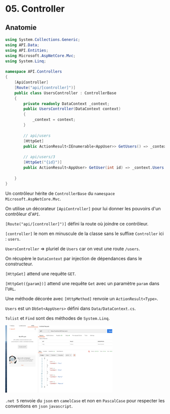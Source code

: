 # 05. Controller

## Anatomie

```csharp
using System.Collections.Generic;
using API.Data;
using API.Entities;
using Microsoft.AspNetCore.Mvc;
using System.Linq;

namespace API.Controllers
{
    [ApiController]
    [Route("api/[controller]")]
    public class UsersController : ControllerBase
    {
        private readonly DataContext _context;
        public UsersController(DataContext context)
        {
            _context = context;
        }

        // api/users
        [HttpGet]
        public ActionResult<IEnumerable<AppUser>> GetUsers() => _context.Users.ToList();

        // api/users/3
        [HttpGet("{id}")]
        public ActionResult<AppUser> GetUser(int id) => _context.Users.Find(id);

    }
}
```

Un contrôleur hérite de `ControllerBase` du `namespace` `Microsoft.AspNetCore.Mvc`.

On utilise un décorateur `[ApiController]` pour lui donner les pouvoirs d'un contrôleur d'`API`.

`[Route("api/[controller]")]` défini la route où joindre ce contrôleur.

`[controller]` le nom en minuscule de la classe sans le suffixe `Controller` ici : `users`.

`UsersController` => pluriel de `Users` car on veut une route `/users`.

On récupère le `DataContext` par injection de dépendances dans le constructeur.

`[HttpGet]` attend une requête `GET`.

`[HttpGet({param})]` attend une requête `Get` avec un paramètre `param` dans l'`URL`.

Une méthode décorée avec `[HttpMethod]` renvoie un `ActionResult<Type>`.

`Users` est un `DbSet<AppUsers>` défini dans `Data/DataContext.cs`.

`Tolist` et `Find` sont des méthodes de `System.Linq`. 

<img src="assets/Screenshot 2020-11-04 at 11.40.31.png" alt="Screenshot 2020-11-04 at 11.40.31" style="zoom:33%;" />

`.net 5` renvoie du `json` en `camelCase` et non en `PascalCase` pour respecter les conventions en `json` `javascript`.

